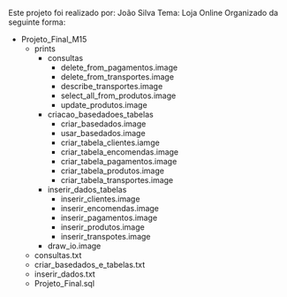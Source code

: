 Este projeto foi realizado por: João Silva
Tema: Loja Online
Organizado da seguinte forma:
- Projeto_Final_M15
    - prints
        - consultas
            - delete_from_pagamentos.image
            - delete_from_transportes.image
            - describe_transportes.image
            - select_all_from_produtos.image
            - update_produtos.image
        - criacao_basedadoes_tabelas
            - criar_basedados.image
            - usar_basedados.image
            - criar_tabela_clientes.iamge
            - criar_tabela_encomendas.image
            - criar_tabela_pagamentos.image
            - criar_tabela_produtos.image
            - criar_tabela_transportes.image
        - inserir_dados_tabelas
            - inserir_clientes.image
            - inserir_encomendas.image
            - inserir_pagamentos.image
            - inserir_produtos.image
            - inserir_transpotes.image
        - draw_io.image
    - consultas.txt
    - criar_basedados_e_tabelas.txt
    - inserir_dados.txt
    - Projeto_Final.sql
